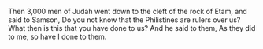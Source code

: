 Then 3,000 men of Judah went down to the cleft of the rock of Etam, and said to Samson, Do you not know that the Philistines are rulers over us? What then is this that you have done to us? And he said to them, As they did to me, so have I done to them.
